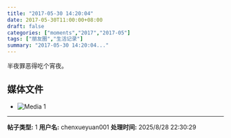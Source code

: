 ```yaml
---
title: "2017-05-30 14:20:04"
date: 2017-05-30T11:00:00+08:00
draft: false
categories: ["moments","2017","2017-05"]
tags: ["朋友圈","生活记录"]
summary: "2017-05-30 14:20:04..."
---
```


半夜罪恶得吃个宵夜。

## 媒体文件

- ![Media 1](/Moments/photos/2017-05-30/201705301420040.jpg)

---

**帖子类型:** 1
**用户名:** chenxueyuan001
**处理时间:** 2025/8/28 22:30:29